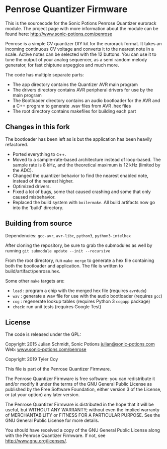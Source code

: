 # Penrose Quantizer Firmware

This is the sourcecode for the Sonic Potions Penrose Quantizer eurorack module.
The project page with more information about the module can be found here:
http://www.sonic-potions.com/penrose

Penrose is a simple CV quantizer DIY kit for the eurorack format.  It takes an
incoming continuous CV voltage and converts it to the nearest note in a scale.
Active notes can be selected with the 12 buttons. You can use it to tune the
output of your analog sequencer, as a semi random melody generator, for fast
chiptune arpeggios and much more.

The code has multiple separate parts:

- The app directory contains the Quantizer AVR main program
- The drivers directory contains AVR peripheral drivers for use by the main
  program
- The Bootloader directory contains an audio bootloader for the AVR and a C++
  program to generate .wav files from AVR .hex files
- The root directory contains makefiles for building each part

## Changes in this fork

The bootloader has been left as is but the application has been heavily
refactored.

- Ported everything to c++.
- Moved to a sample-rate-based architecture instead of loop-based. The sample
  rate is 8 kHz, and the theoretical maximum is 12 kHz (limited by the ADC).
- Changed the quantizer behavior to find the nearest enabled note, instead of
  the nearest higher.
- Optimized drivers.
- Fixed a lot of bugs, some that caused crashing and some that only caused
  misbehavior.
- Replaced the build system with `boilermake`. All build artifacts now go into
  the 'build' directory.

## Building from source

Dependencies: `gcc-avr`, `avr-libc`, `python3`, `python3-intelhex`

After cloning the repository, be sure to grab the submodules as well by running
`git submodule update --init --recursive`

From the root directory, run `make merge` to generate a hex file containing
both the bootloader and application. The file is written to
build/artifact/penrose.hex.

Some other `make` targets are:

- `load` : program a chip with the merged hex file (requires `avrdude`)
- `wav`  : generate a wav file for use with the audio bootloader (requires `gcc`)
- `cog`  : regenerate lookup tables (requires Python 3 `cogapp` package)
- `check`: run unit tests (requires Google Test)

## License

The code is released under the GPL:

Copyright 2015 Julian Schmidt, Sonic Potions <julian@sonic-potions.com>
Web: www.sonic-potions.com/penrose

Copyright 2019 Tyler Coy

This file is part of the Penrose Quantizer Firmware.

The Penrose Quantizer Firmware is free software: you can redistribute it and/or
modify it under the terms of the GNU General Public License as published by the
Free Software Foundation, either version 3 of the License, or (at your option)
any later version.

The Penrose Quantizer Firmware is distributed in the hope that it will be
useful, but WITHOUT ANY WARRANTY; without even the implied warranty of
MERCHANTABILITY or FITNESS FOR A PARTICULAR PURPOSE. See the GNU General Public
License for more details.

You should have received a copy of the GNU General Public License
along with the Penrose Quantizer Firmware.  If not, see
<http://www.gnu.org/licenses/>.
